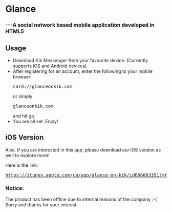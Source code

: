 <h1>Glance</h1>
<h3>---A social network based mobile application developed in HTML5</h3>

<h2>Usage</h2>
<ul>
<li>
Download Kik Messenger from your favourite device. (Currently supports iOS and Android devices)
</li>
<li>
After registering for an account, enter the following to your mobile browser:<pre>card://glanceonkik.com</pre>or simply<pre>glanceonkik.com</pre>and hit go.
</li>
<li>
You are all set. Enjoy!
</li>
</ul>

<h2>iOS Version</h2>
Also, if you are interested in this app, please download our iOS version as well to explore more!

Here is the link:<pre><a target="_blank" href="https://itunes.apple.com/ca/app/glance-on-kik/id666003351?mt=8">https://itunes.apple.com/ca/app/glance-on-kik/id666003351?mt=8</a></pre>

<h3>Notice:</h3><p> The product has been offline due to internal reasons of the company :-( Sorry and thanks for your interest.</p>
